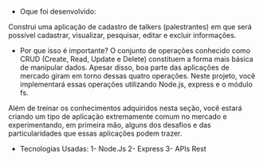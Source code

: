 - Oque foi desenvolvido:

Construi uma aplicação de cadastro de talkers (palestrantes) em que será possível cadastrar, visualizar, pesquisar, editar e excluir informações.

- Por que isso é importante?
O conjunto de operações conhecido como CRUD (Create, Read, Update e Delete) constituem a forma mais básica de manipular dados. Apesar disso, boa parte das aplicações de mercado giram em torno dessas quatro operações. Neste projeto, você implementará essas operações utilizando Node.js, express e o módulo fs.

Além de treinar os conhecimentos adquiridos nesta seção, você estará criando um tipo de aplicação extremamente comum no mercado e experimentando, em primeira mão, alguns dos desafios e das particularidades que essas aplicações podem trazer.

- Tecnologias Usadas:
1- Node.Js
2- Express
3- APIs Rest

